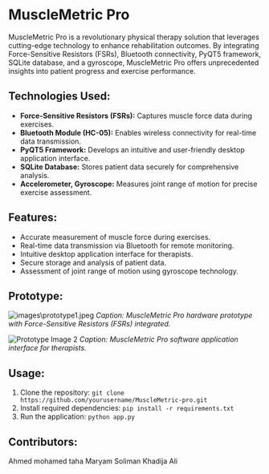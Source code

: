 # MuscleMetric Pro

MuscleMetric Pro is a revolutionary physical therapy solution that leverages cutting-edge technology to enhance rehabilitation outcomes. By integrating Force-Sensitive Resistors (FSRs), Bluetooth connectivity, PyQT5 framework, SQLite database, and a gyroscope, MuscleMetric Pro offers unprecedented insights into patient progress and exercise performance.

## Technologies Used:

- **Force-Sensitive Resistors (FSRs):** Captures muscle force data during exercises.
- **Bluetooth Module (HC-05):** Enables wireless connectivity for real-time data transmission.
- **PyQT5 Framework:** Develops an intuitive and user-friendly desktop application interface.
- **SQLite Database:** Stores patient data securely for comprehensive analysis.
- **Accelerometer, Gyroscope:** Measures joint range of motion for precise exercise assessment.

## Features:

- Accurate measurement of muscle force during exercises.
- Real-time data transmission via Bluetooth for remote monitoring.
- Intuitive desktop application interface for therapists.
- Secure storage and analysis of patient data.
- Assessment of joint range of motion using gyroscope technology.

## Prototype:
![images\prototype1.jpeg](calf.jpg)
*Caption: MuscleMetric Pro hardware prototype with Force-Sensitive Resistors (FSRs) integrated.*

![Prototype Image 2](prototype2.jpg)
*Caption: MuscleMetric Pro software application interface for therapists.*

## Usage:

1. Clone the repository: `git clone https://github.com/yourusername/MuscleMetric-pro.git`
2. Install required dependencies: `pip install -r requirements.txt`
3. Run the application: `python app.py`

## Contributors:

Ahmed mohamed taha
Maryam Soliman
Khadija Ali

